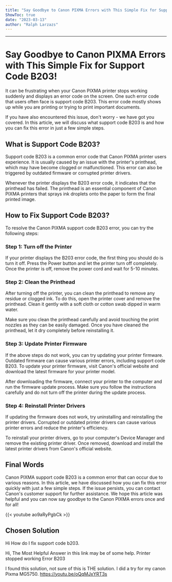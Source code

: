 ```yaml
---
title: "Say Goodbye to Canon PIXMA Errors with This Simple Fix for Support Code B203!"
ShowToc: true 
date: "2023-03-13"
author: "Ralph Larzazs"
---
```

*****
# Say Goodbye to Canon PIXMA Errors with This Simple Fix for Support Code B203!

It can be frustrating when your Canon PIXMA printer stops working suddenly and displays an error code on the screen. One such error code that users often face is support code B203. This error code mostly shows up while you are printing or trying to print important documents.

If you have also encountered this issue, don't worry - we have got you covered. In this article, we will discuss what support code B203 is and how you can fix this error in just a few simple steps.

## What is Support Code B203?

Support code B203 is a common error code that Canon PIXMA printer users experience. It is usually caused by an issue with the printer's printhead, which may have become clogged or malfunctioned. This error can also be triggered by outdated firmware or corrupted printer drivers.

Whenever the printer displays the B203 error code, it indicates that the printhead has failed. The printhead is an essential component of Canon PIXMA printers that sprays ink droplets onto the paper to form the final printed image.

## How to Fix Support Code B203?

To resolve the Canon PIXMA support code B203 error, you can try the following steps:

### Step 1: Turn off the Printer

If your printer displays the B203 error code, the first thing you should do is turn it off. Press the Power button and let the printer turn off completely. Once the printer is off, remove the power cord and wait for 5-10 minutes.

### Step 2: Clean the Printhead

After turning off the printer, you can clean the printhead to remove any residue or clogged ink. To do this, open the printer cover and remove the printhead. Clean it gently with a soft cloth or cotton swab dipped in warm water.

Make sure you clean the printhead carefully and avoid touching the print nozzles as they can be easily damaged. Once you have cleaned the printhead, let it dry completely before reinstalling it.

### Step 3: Update Printer Firmware

If the above steps do not work, you can try updating your printer firmware. Outdated firmware can cause various printer errors, including support code B203. To update your printer firmware, visit Canon's official website and download the latest firmware for your printer model.

After downloading the firmware, connect your printer to the computer and run the firmware update process. Make sure you follow the instructions carefully and do not turn off the printer during the update process.

### Step 4: Reinstall Printer Drivers

If updating the firmware does not work, try uninstalling and reinstalling the printer drivers. Corrupted or outdated printer drivers can cause various printer errors and reduce the printer's efficiency.

To reinstall your printer drivers, go to your computer's Device Manager and remove the existing printer driver. Once removed, download and install the latest printer drivers from Canon's official website.

## Final Words

Canon PIXMA support code B203 is a common error that can occur due to various reasons. In this article, we have discussed how you can fix this error quickly with just a few simple steps. If the issue persists, you can contact Canon's customer support for further assistance. We hope this article was helpful and you can now say goodbye to the Canon PIXMA errors once and for all!

{{< youtube ao9aRyPgbCk >}} 



## Chosen Solution
 Hi How do I fix  support code b203.

 Hi,
The Most Helpful Answer in this link may be of some help.
Printer stopped working Error B203

 I found this solution, not sure of
this is THE solution.
I did a try for my canon Pixma MG5750.
https://youtu.be/oQqMJxYRT3s




